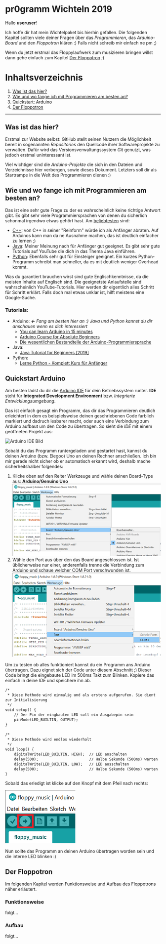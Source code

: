 # pr0gramm Wichteln 2019

Hallo **useruser**!

Ich hoffe dir hat mein Wichtelpaket bis hierhin gefallen. Die folgenden Kapitel sollten viele deiner Fragen über das *Programmieren*, das *Arduino-Board* und den *Floppotron* klären :) Falls nicht schreib mir einfach ne pm ;)

Wenn du jetzt erstmal das Floppylaufwerk zum musizieren bringen willst dann gehe einfach zum Kapitel [Der Floppotron](#Der-Floppotron) ;)


# Inhaltsverzeichnis
1. [Was ist das hier?](#Was-ist-das-hier?)
2. [Wie und wo fange ich mit Programmieren am besten an?](#Wie-und-wo-fange-ich-mit-Programmieren-am-besten-an?)
2. [Quickstart: Arduino](#Quickstart-Arduino)
3. [Der Floppotron](#Der-Floppotron)
---

## Was ist das hier?
Erstmal zur Website selbst: GitHub stellt seinen Nutzern die Möglichkeit bereit in sogenannten *Repositories* den Quellcode ihrer Softwareprojekte zu verwalten. Dafür wird das Versionsverwaltungssystem *Git* genutzt, was jedoch erstmal uninteressant ist. 

Viel wichtiger sind die *Arduino-Projekte* die sich in den Dateien und Verzeichnisse hier verbergen, sowie dieses Dokument. Letzters soll dir als Startrampe in die Welt des Programmieren dienen :) 

## Wie und wo fange ich mit Programmieren am besten an?
Das ist eine sehr gute Frage zu der es wahrscheinlich keine richtige Antwort gibt. Es gibt sehr viele Programmiersprachen von denen du sicherlich schonmal irgendwo etwas gehört hast. Am [beliebtesten](https://fossbytes.com/most-popular-programming-languages/) sind:

* [C++](https://www.wikiwand.com/de/C%2B%2B): von C++ in seiner "Reinform" würde ich als Anfänger abraten. Auf Arduinos kann man da ne Ausnahme machen, das ist deutlich einfacher zu lernen ;)
* [Java](https://www.wikiwand.com/de/Java_(Programmiersprache)): Meiner Meinung nach für Anfänger gut geeignet. Es gibt sehr gute Tutorials auf YouTube die dich in das Thema Java einführen. 
* [Python](https://www.wikiwand.com/de/Python_(Programmiersprache)): Ebenfalls sehr gut für Einsteiger geeignet. Ein kurzes Python-Programm schreibt man schneller, da es mit deutlich weniger Overhead kommt.

Was du garantiert brauchen wirst sind gute Englischkenntnisse, da die meisten Inhalte auf Englisch sind. Die geeignetste Anlaufstelle sind wahrscheinlich YouTube-Tutorials. Hier werden dir eigentlich alles Schritt für Schritt erklärt. Falls doch mal etwas unklar ist, hilft meistens eine Google-Suche.

### Tutorials:
* Arduino: ***←** Fang am besten hier an :) Java und Python kannst du dir anschauen wenn es dich interessiert*
    * [You can learn Arduino in 15 minutes](https://www.youtube.com/watch?v=nL34zDTPkcs) 
    * [Arduino Course for Absolute Beginners](https://www.youtube.com/playlist?list=PLZfay8jtbyJt6gkkOgeeapCS_UrsgfuJA)
    * [Die wesentlichen Bestandteile der Arduino-Programmiersprache](https://www.arduino.cc/reference/de/)
* Java: 
    * [Java Tutorial for Beginners [2019]](https://www.youtube.com/watch?v=eIrMbAQSU34)
* Python:
    * [Lerne Python - Komplett Kurs für Anfänger](https://www.youtube.com/watch?v=rfscVS0vtbw)


## Quickstart Arduino
Am besten lädst du dir die [Arduino IDE](https://www.arduino.cc/en/Main/Software) für dein Betriebssystem runter. **IDE** steht für **Integrated Development Environment** bzw. *Integrierte Entwicklungsumgebung*. 

Das ist einfach gesagt ein Programm, das dir das Programmieren deutlich erleichtert in dem es beispielsweise deinen geschriebenen Code farblich markiert und dadruch lesbarer macht, oder auch eine Verbindung zum Arduino aufbaut um den Code zu übertragen. So sieht die *IDE* mit einem geöffneten Projekt aus:

![Arduino IDE Bild](imgs/arduino_ide.png)

Sobald du das Programm runtergeladen und gestartet hast, kannst du deinen Arduino (bzw. Elegoo) Uno an deinen Rechner anschließen. Ich bin mir gerade nicht sicher ob er automatisch erkannt wird, deshalb mache sicherheitshalber folgendes:

1. Klicke oben auf den Reiter Werkzeuge und wähle deinen Board-Type aus: **Arduino/Genuino Uno**
    ![Board-Type-Selection](imgs/board_selection.png)
2. Wähle den Port aus über den das Board angeschlossen ist. Ist üblicherweise nur einer, anderenfalls trenne die Verbindung zum Arduino und schaue welcher COM Port verschwunden ist.
    ![Port_Selection](imgs/port_selection.png)

Um zu testen ob alles funktioniert kannst du ein Programm ans Arduino übertragen. Dazu eignet sich der Code unter diesem Abschnitt ;) Dieser Code bringt die eingebaute LED im 500ms Takt zum Blinken. Kopiere das einfach in deine *IDE* und speichere ihn ab.

    /* 
     * Diese Methode wird einmalig und als erstens aufgerufen. Sie dient zur Initialisierung
     */
    void setup() {
        // Der Pin der eingbauten LED soll ein Ausgabepin sein
        pinMode(LED_BUILTIN, OUTPUT);
    }

    /* 
     * Diese Methode wird endlos wiederholt
     */
    void loop() {
        digitalWrite(LED_BUILTIN, HIGH);  // LED anschalten 
        delay(500);                       // Halbe Sekunde (500ms) warten
        digitalWrite(LED_BUILTIN, LOW);   // LED ausschalten
        delay(500);                       // Halbe Sekunde (500ms) warten
    }

 Sobald das erledigt ist klicke auf den Knopf mit dem Pfeil nach rechts:

 ![Controls](imgs/controls.png)

Nun sollte das Programm an deinen Arduino übertragen worden sein und die interne LED blinken :)


## Der Floppotron
Im folgenden Kapitel werden Funktionsweise und Aufbau des Floppotrons näher erläutert.

### Funktionsweise
folgt...

### Aufbau
folgt...


